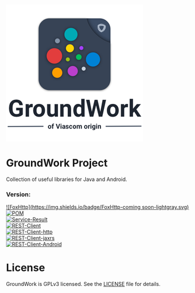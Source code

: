![GroundWork-Icon][1]

GroundWork Project
==================
Collection of useful libraries for Java and Android.

### Version:
[![FoxHttp](https://img.shields.io/badge/FoxHttp-coming soon-lightgray.svg)](https://github.com/viascom/groundwork)<br/>
[![POM](https://img.shields.io/badge/POM-v1.1-red.svg)](https://github.com/viascom/groundwork)<br/>
[![Service-Result](https://img.shields.io/badge/Service--Result-v1.0-red.svg)](https://github.com/viascom/groundwork)<br/>
[![REST-Client](https://img.shields.io/badge/REST--Client-v2.2-red.svg)](https://github.com/viascom/groundwork)<br/>
[![REST-Client-http](https://img.shields.io/badge/REST--Client--http-v1.1-red.svg)](https://github.com/viascom/groundwork)<br/>
[![REST-Client-jaxrs](https://img.shields.io/badge/REST--Client--jaxrs-v1.0-red.svg)](https://github.com/viascom/groundwork)<br/>
[![REST-Client-Android](https://img.shields.io/badge/REST--Client--Android-v1.0-red.svg)](https://github.com/viascom/groundwork)

# License
GroundWork is GPLv3 licensed. See the [LICENSE](https://github.com/Viascom/groundwork/blob/master/LICENSE) file for details.

[1]: ViascomGroundWorkIcon.png
